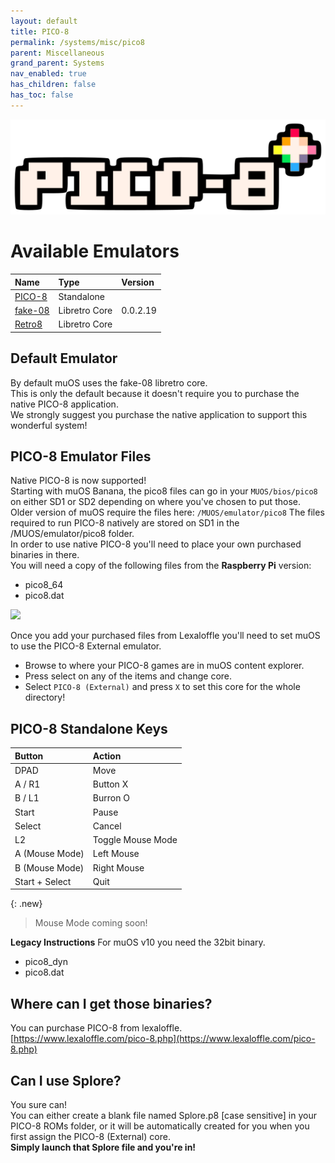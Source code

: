 ```yaml
---
layout: default
title: PICO-8
permalink: /systems/misc/pico8
parent: Miscellaneous
grand_parent: Systems
nav_enabled: true
has_children: false
has_toc: false
---
```


![](../assets/images/pico8.png)

# Available Emulators

| Name                                                        | Type             | Version           |
|:------------------------------------------------------------|:-----------------|:------------------|
| [PICO-8](https://www.lexaloffle.com/pico-8.php)             | Standalone       |                   |
| [fake-08](https://github.com/jtothebell/fake-08)            | Libretro Core    | 0.0.2.19          |
| [Retro8](https://github.com/Jakz/retro8)                    | Libretro Core    |                   |

## Default Emulator

By default muOS uses the fake-08 libretro core.  
This is only the default because it doesn't require you to purchase the native PICO-8 application.  
We strongly suggest you purchase the native application to support this wonderful system!

## PICO-8 Emulator Files

Native PICO-8 is now supported!  
Starting with muOS Banana, the pico8 files can go in your `MUOS/bios/pico8` on either SD1 or SD2 depending on where you've chosen to put those.  
Older version of muOS require the files here: `/MUOS/emulator/pico8`
The files required to run PICO-8 natively are stored on SD1 in the /MUOS/emulator/pico8 folder.  
In order to use native PICO-8 you'll need to place your own purchased binaries in there.  
You will need a copy of the following files from the **Raspberry Pi** version:  
- pico8_64
- pico8.dat

![](assets/images/pico-8.png)

Once you add your purchased files from Lexaloffle you'll need to set muOS to use the PICO-8 External emulator.
- Browse to where your PICO-8 games are in muOS content explorer.
- Press select on any of the items and change core.
- Select ``PICO-8 (External)`` and press ``X`` to set this core for the whole directory! 

## PICO-8 Standalone Keys

| Button         | Action             |
|:---------------|:-------------------|
| DPAD           | Move               |
| A / R1         | Button X           |
| B / L1         | Burron O           |
| Start          | Pause              |
| Select         | Cancel             |
| L2             | Toggle Mouse Mode  |
| A (Mouse Mode) | Left Mouse         |
| B (Mouse Mode) | Right Mouse        |
| Start + Select | Quit               |

{: .new}
> Mouse Mode coming soon!

**Legacy Instructions**
For muOS v10 you need the 32bit binary.
- pico8_dyn
- pico8.dat

## Where can I get those binaries?
You can purchase PICO-8 from lexaloffle.  
[https://www.lexaloffle.com/pico-8.php](https://www.lexaloffle.com/pico-8.php)

## Can I use Splore?
You sure can!  
You can either create a blank file named Splore.p8 [case sensitive] in your PICO-8 ROMs folder, or it will be automatically created for you when you first assign the PICO-8 (External) core.  
**Simply launch that Splore file and you're in!**
